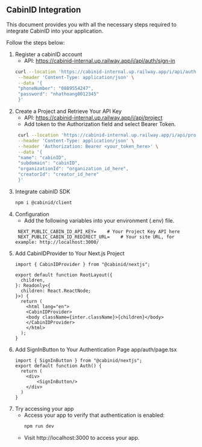 ## CabinID Integration
This document provides you with all the necessary steps required to integrate CabinID into your application.

Follow the steps below:
1. Register a cabinID account
    - API: https://cabinid-internal.up.railway.app/i/api/auth/sign-in
   ```bash
   curl --location 'https://cabinid-internal.up.railway.app/i/api/auth/sign-in' \
    --header 'Content-Type: application/json' \
    --data '{
    "phoneNumber": "0889554247",
    "password": "nhathoang0012345"
    }'
    ```
2. Create a Project and Retrieve Your API Key
    - API: https://cabinid-internal.up.railway.app/i/api/project
    - Add token to the Authorization field and select Bearer Token.
   ```bash
    curl --location 'https://cabinid-internal.up.railway.app/i/api/project' \
    --header 'Content-Type: application/json' \
    --header 'Authorization: Bearer <your_token_here>' \
    --data '{
    "name": "cabinID",
    "subdomain": "cabinID",
    "organizationId": "organization_id_here",
    "creatorId": "creator_id_here"
    }'
   ```
3. Integrate cabinID SDK
    ```bash
   npm i @cabinid/client
    ```
4. Configuration
    - Add the following variables into your environment (.env) file.
   ```dotenv
    NEXT_PUBLIC_CABIN_ID_API_KEY=    # Your Project Key API here
    NEXT_PUBLIC_CABIN_ID_REDIRECT_URL=    # Your site URL, for example: http://localhost:3000/
    ```
5. Add CabinIDProvider to Your Next.js Project
    ```tsx
    import { CabinIDProvider } from "@cabinid/nextjs";

    export default function RootLayout({
      children,
    }: Readonly<{
      children: React.ReactNode;
    }>) {
      return (
        <html lang="en">
        <CabinIDProvider>
        <body className={inter.className}>{children}</body>
        </CabinIDProvider>
        </html>
      );
    }
    ```
6. Add SignInButton to Your Authentication Page app/auth/page.tsx
    ```tsx
    import { SignInButton } from "@cabinid/nextjs";
    export default function Auth() {
      return (
        <div>
            <SignInButton/>
        </div>
      )
    }
    ```
7. Try accessing your app
   - Access your app to verify that authentication is enabled:
      ```bash
      npm run dev
      ```
   - Visit http://localhost:3000 to access your app.